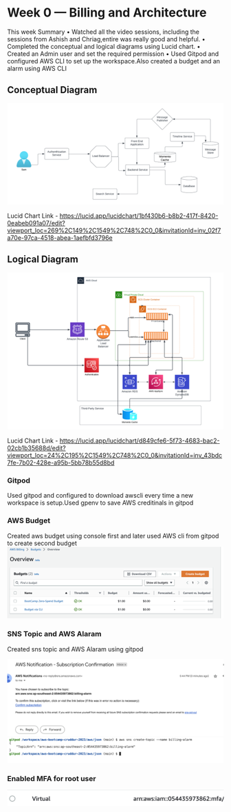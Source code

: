 # Week 0 — Billing and Architecture
This week Summary
•	Watched all the video sessions, including the sessions from Ashish and Chriag,entire was really good and helpful.
•	Completed the conceptual and logical diagrams using Lucid chart.
•	Created an Admin user and set the required permission
•	Used Gitpod and configured AWS CLI to set up the workspace.Also created a budget and an alarm using AWS CLI


## Conceptual  Diagram  

![image Conceptual Flow](resources/CruddurAppConceptualFlow.png)

Lucid Chart Link -  https://lucid.app/lucidchart/1bf430b6-b8b2-417f-8420-0eabeb091a07/edit?viewport_loc=269%2C149%2C1549%2C748%2C0_0&invitationId=inv_02f7a70e-97ca-4518-abea-1aefbfd3796e


## Logical  Diagram  

![image Logical  Diagram](resources/CruddurAppLogicalFlow.png)

Lucid Chart Link -  https://lucid.app/lucidchart/d849cfe6-5f73-4683-bac2-02cb1b35688d/edit?viewport_loc=24%2C195%2C1549%2C748%2C0_0&invitationId=inv_43bdc7fe-7b02-428e-a95b-5bb78b55d8bd


### Gitpod
Used gitpod and configured to download awscli every time a new workspace is setup.Used gpenv to save AWS creditinals in gitpod


### AWS Budget 
Created aws budget using console first and later used  AWS cli from gitpod to create second budget
![image Logical  Diagram](resources/AwsBudgets.png)

### SNS Topic and AWS Alaram
Created sns topic and AWS Alaram using gitpod

![image Logical  Diagram](resources/snssubscription.png)
![image Logical  Diagram](resources/snstopic.png)

### Enabled MFA for root user 
![image Logical  Diagram](resources/MFAforRootUser.png)

